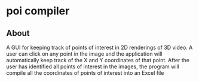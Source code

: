 # poi compiler

## About
A GUI for keeping track of points of interest in 2D renderings of 3D video. A user can click on any point in the image and 
the application will automatically keep track of the X and Y coordinates of that point. After
the user has identified all points of interest in the images, the program will compile all
the coordinates of points of interest into an Excel file
